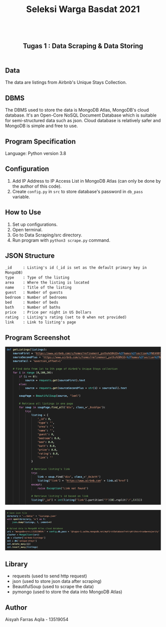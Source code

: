 <h1 align="center">
  <br>
  Seleksi Warga Basdat 2021
  <br>
  <br>
</h1>

<h2 align="center">
  <br>
  Tugas 1 : Data Scraping & Data Storing
  <br>
  <br>
</h2>

## Data
The data are listings from Airbnb's Unique Stays Collection.

## DBMS
The DBMS used to store the data is MongoDB Atlas, MongoDB's cloud database. It's an Open-Core NoSQL Document Database which is suitable for semi-structured data such as json. Cloud database is relatively safer and MongoDB is simple and free to use.

## Program Specification
Language: Python version 3.8

## Configuration
1. Add IP Address to IP Access List in MongoDB Atlas (can only be done by the author of this code).
2. Create ```config.py``` in ```src``` to store database's password in ```db_pass``` variable.

## How to Use
1. Set up configurations.
2. Open terminal.
3. Go to Data Scraping/src directory.
4. Run program with ```python3 scrape.py``` command.

## JSON Structure
```
_id     : Listing's id (_id is set as the default primary key in MongoDB)
type    : Type of the listing
area    : Where the listing is located
name    : Title of the listing
guest   : Number of guests
bedroom : Number of bedrooms
bed     : Number of beds
bath    : Number of baths
price   : Price per night in US Dollars
rating  : Listing's rating (set to 0 when not provided)
link    : Link to listing's page
```

## Program Screenshot
![picture alt](./Data%20Scraping/screenshot/scraping.png)

![picture alt](./Data%20Scraping/screenshot/storing.png)

## Library
- requests (used to send http request)
- json (used to store json data after scraping)
- BeautifulSoup (used to scrape the data)
- pymongo (used to store the data into MongoDB Atlas)

## Author
Aisyah Farras Aqila - 13519054